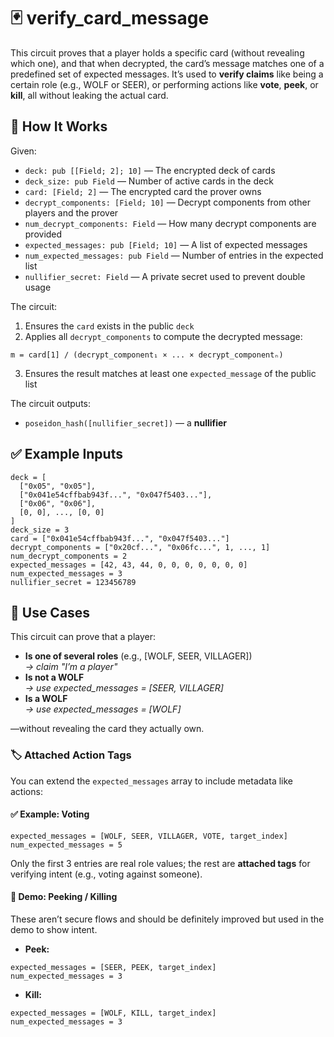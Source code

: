 # 🃏 verify_card_message

This circuit proves that a player holds a specific card (without revealing which one), and that when decrypted, the card’s message matches one of a predefined set of expected messages. It’s used to **verify claims** like being a certain role (e.g., WOLF or SEER), or performing actions like **vote**, **peek**, or **kill**, all without leaking the actual card.

## 🔧 How It Works

Given:

- `deck: pub [[Field; 2]; 10]` — The encrypted deck of cards
- `deck_size: pub Field` — Number of active cards in the deck
- `card: [Field; 2]` — The encrypted card the prover owns
- `decrypt_components: [Field; 10]` — Decrypt components from other players and the prover
- `num_decrypt_components: Field` — How many decrypt components are provided
- `expected_messages: pub [Field; 10]` — A list of expected messages
- `num_expected_messages: pub Field` — Number of entries in the expected list
- `nullifier_secret: Field` — A private secret used to prevent double usage

The circuit:

1.  Ensures the `card` exists in the public `deck`
2.  Applies all `decrypt_components` to compute the decrypted message:

```
m = card[1] / (decrypt_component₁ × ... × decrypt_componentₙ)
```

3.  Ensures the result matches at least one `expected_message` of the public list

The circuit outputs:

- `poseidon_hash([nullifier_secret])` — a **nullifier**

## ✅ Example Inputs

```
deck = [
  ["0x05", "0x05"],
  ["0x041e54cffbab943f...", "0x047f5403..."],
  ["0x06", "0x06"],
  [0, 0], ..., [0, 0]
]
deck_size = 3
card = ["0x041e54cffbab943f...", "0x047f5403..."]
decrypt_components = ["0x20cf...", "0x06fc...", 1, ..., 1]
num_decrypt_components = 2
expected_messages = [42, 43, 44, 0, 0, 0, 0, 0, 0, 0]
num_expected_messages = 3
nullifier_secret = 123456789
```

## 📝 Use Cases

This circuit can prove that a player:

- **Is one of several roles** (e.g., [WOLF, SEER, VILLAGER])  
  _→ claim "I’m a player"_
- **Is not a WOLF**  
  _→ use expected_messages = [SEER, VILLAGER]_
- **Is a WOLF**  
  _→ use expected_messages = [WOLF]_

—without revealing the card they actually own.

### 🏷️ Attached Action Tags

You can extend the `expected_messages` array to include metadata like actions:

#### ✅ Example: Voting

```
expected_messages = [WOLF, SEER, VILLAGER, VOTE, target_index]
num_expected_messages = 5
```

Only the first 3 entries are real role values; the rest are **attached tags** for verifying intent (e.g., voting against someone).

#### 🧪 Demo: Peeking / Killing

These aren’t secure flows and should be definitely improved but used in the demo to show intent.

- **Peek:**

```
expected_messages = [SEER, PEEK, target_index]
num_expected_messages = 3
```

- **Kill:**

```
expected_messages = [WOLF, KILL, target_index]
num_expected_messages = 3
```
